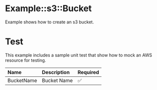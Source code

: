 # Example::s3::Bucket

Example shows how to create an s3 bucket.

# Test

This example includes a sample unit test that show how to mock an AWS resource for testing.


| Name | Description | Required |
|:-----|:------------|:---------|
| BucketName | Bucket Name | ✅ |


